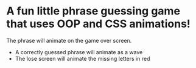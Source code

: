 # A fun little phrase guessing game that uses OOP and CSS animations!
The phrase will animate on the game over screen.
+ A correctly guessed phrase will animate as a wave
+ The lose screen will animate the missing letters in red

